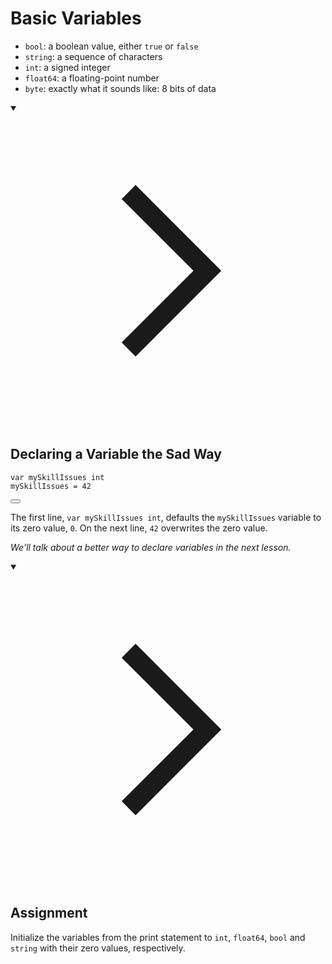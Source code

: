 <h1>Basic Variables</h1>
<ul>
<li><code>bool</code>: a boolean value, either <code>true</code> or <code>false</code></li>
<li><code>string</code>: a sequence of characters</li>
<li><code>int</code>: a signed integer</li>
<li><code>float64</code>: a floating-point number</li>
<li><code>byte</code>: exactly what it sounds like: 8 bits of data</li>
</ul>
<details open="">
<summary>

<svg class="details-icon" xmlns="http://www.w3.org/2000/svg" fill="none" viewBox="0 0 24 24" stroke-width="1.5" stroke="currentColor">
  <path d="m9 18 6-6-6-6"></path>
</svg>
<h2>Declaring a Variable the Sad Way</h2>
</summary>

<div style="position: relative; isolation: isolate;">
  <pre class="language-go" tabindex="0"><code class="language-go"><span class="token tag">var</span> mySkillIssues <span class="token builtin">int</span>
mySkillIssues <span class="token operator">=</span> <span class="token number">42</span>
</code></pre>

  <button class="markdown-it-code-copy absolute right-2 top-2.5 z-10 m-1 h-6 w-6 cursor-pointer rounded bg-gray-950 text-gray-500 focus:outline-white hover:text-gray-200" data-clipboard-text="var mySkillIssues int
mySkillIssues = 42" title="Copy to clipboard" data-event-click="true">
    <svg data-slot="icon" aria-hidden="true" fill="none" stroke-width="1.5" stroke="currentColor" viewBox="0 0 24 24" xmlns="http://www.w3.org/2000/svg">
      <rect width="8" height="4" x="8" y="2" rx="1" ry="1"></rect><path d="M16 4h2a2 2 0 0 1 2 2v14a2 2 0 0 1-2 2H6a2 2 0 0 1-2-2V6a2 2 0 0 1 2-2h2"></path>
  </svg>
  </button>
</div>
<p>The first line, <code>var mySkillIssues int</code>, defaults the <code>mySkillIssues</code> variable to its zero value, <code>0</code>. On the next line, <code>42</code> overwrites the zero value.</p>
<p><em>We'll talk about a better way to declare variables in the next lesson.</em></p>
</details>
<details open="">
<summary>

<svg class="details-icon" xmlns="http://www.w3.org/2000/svg" fill="none" viewBox="0 0 24 24" stroke-width="1.5" stroke="currentColor">
  <path d="m9 18 6-6-6-6"></path>
</svg>
<h2>Assignment</h2>
</summary>
<p>Initialize the variables from the print statement to <code>int</code>, <code>float64</code>, <code>bool</code> and <code>string</code> with their zero values, respectively.</p>
</details>
